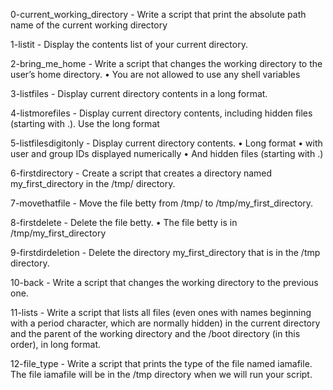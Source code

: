 0-current_working_directory - Write a script that print the absolute path name of the current working directory

1-listit - Display the contents list of your current directory.

2-bring_me_home - Write a script that changes the working directory to the user’s home directory.
      • You are not allowed to use any shell variables

3-listfiles - Display current directory contents in a long format.

4-listmorefiles - Display current directory contents, including hidden files (starting with .). Use the long format

5-listfilesdigitonly - Display current directory contents.
	• Long format
	• with user and group IDs displayed numerically
	• And hidden files (starting with .)

6-firstdirectory - Create a script that creates a directory named my_first_directory in the /tmp/ directory.

7-movethatfile - Move the file betty from /tmp/ to /tmp/my_first_directory.

8-firstdelete - Delete the file betty.
       • The file betty is in /tmp/my_first_directory

9-firstdirdeletion - Delete the directory my_first_directory that is in the /tmp directory.

10-back - Write a script that changes the working directory to the previous one.

11-lists - Write a script that lists all files (even ones with names beginning with a period character, which are normally hidden) in the current directory and the parent of the working directory and the /boot directory (in this order), in long format.

12-file_type - Write a script that prints the type of the file named iamafile. The file iamafile will be in the /tmp directory when we will run your script.